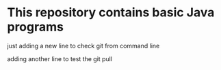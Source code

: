 # This repository contains basic Java programs
just adding a new line to check git from command line

adding another line to test the git pull
